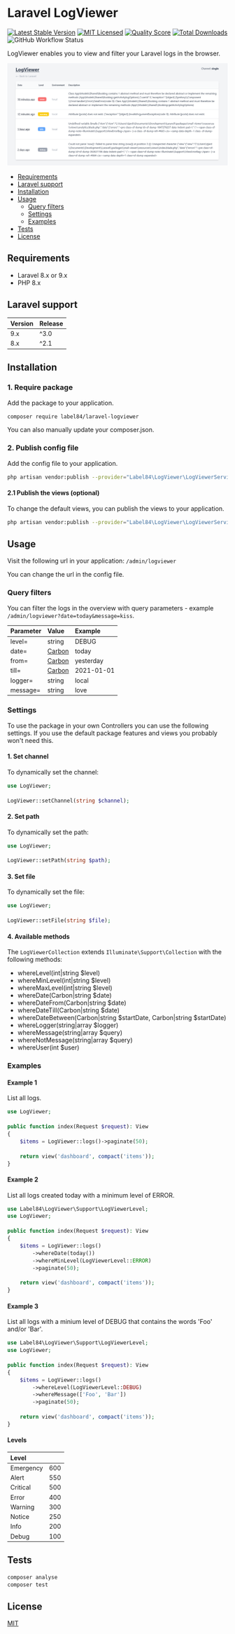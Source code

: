 # Laravel LogViewer

[![Latest Stable Version](https://poser.pugx.org/label84/laravel-logviewer/v/stable?style=flat-square)](https://packagist.org/packages/label84/laravel-logviewer)
[![MIT Licensed](https://img.shields.io/badge/license-MIT-brightgreen.svg?style=flat-square)](LICENSE)
[![Quality Score](https://img.shields.io/scrutinizer/g/label84/laravel-logviewer.svg?style=flat-square)](https://scrutinizer-ci.com/g/label84/laravel-logviewer)
[![Total Downloads](https://img.shields.io/packagist/dt/label84/laravel-logviewer.svg?style=flat-square)](https://packagist.org/packages/label84/laravel-logviewer)
![GitHub Workflow Status](https://img.shields.io/github/actions/workflow/status/label84/laravel-logviewer/run-tests.yml?branch=master&style=flat-square)

LogViewer enables you to view and filter your Laravel logs in the browser.

![LogViewer screenshot](./docs/screenshot-default.png?raw=true "LogViewer Screenshot")

- [Requirements](#requirements)
- [Laravel support](#laravel-support)
- [Installation](#installation)
- [Usage](#usage)
  - [Query filters](#query-filters)
  - [Settings](#settings)
  - [Examples](#examples)
- [Tests](#tests)
- [License](#license)

## Requirements

- Laravel 8.x or 9.x
- PHP 8.x

## Laravel support

| Version | Release |
|---------|---------|
| 9.x     | ^3.0    |
| 8.x     | ^2.1    |

## Installation

### 1. Require package

Add the package to your application.

```sh
composer require label84/laravel-logviewer
```

You can also manually update your composer.json.

### 2. Publish config file

Add the config file to your application.

```sh
php artisan vendor:publish --provider="Label84\LogViewer\LogViewerServiceProvider" --tag="config"
```

#### 2.1 Publish the views (optional)

To change the default views, you can publish the views to your application.

```sh
php artisan vendor:publish --provider="Label84\LogViewer\LogViewerServiceProvider" --tag="views"
```

## Usage

Visit the following url in your application: ``/admin/logviewer``

You can change the url in the config file.

### Query filters

You can filter the logs in the overview with query parameters - example ``/admin/logviewer?date=today&message=kiss``.

| Parameter     | Value                                    | Example           |
|:--------------|:-----------------------------------------|:------------------|
| level=        | string                                   | DEBUG             |
| date=         | [Carbon](https://carbon.nesbot.com/docs) | today             |
| from=         | [Carbon](https://carbon.nesbot.com/docs) | yesterday         |
| till=         | [Carbon](https://carbon.nesbot.com/docs) | 2021-01-01        |
| logger=       | string                                   | local             |
| message=      | string                                   | love              |

### Settings

To use the package in your own Controllers you can use the following settings. If you use the default package features and views you probably won't need this.

#### 1. Set channel

To dynamically set the channel:

```php
use LogViewer;

LogViewer::setChannel(string $channel);
```

#### 2. Set path

To dynamically set the path:

```php
use LogViewer;

LogViewer::setPath(string $path);
```

#### 3. Set file

To dynamically set the file:

```php
use LogViewer;

LogViewer::setFile(string $file);
```

#### 4. Available methods

The `LogViewerCollection` extends ``Illuminate\Support\Collection`` with the following methods:

- whereLevel(int|string $level)
- whereMinLevel(int|string $level)
- whereMaxLevel(int|string $level)
- whereDate(Carbon|string $date)
- whereDateFrom(Carbon|string $date)
- whereDateTill(Carbon|string $date)
- whereDateBetween(Carbon|string $startDate, Carbon|string $startDate)
- whereLogger(string|array $logger)
- whereMessage(string|array $query)
- whereNotMessage(string|array $query)
- whereUser(int $user)

### Examples

#### Example 1

List all logs.

```php
use LogViewer;

public function index(Request $request): View
{
    $items = LogViewer::logs()->paginate(50);

    return view('dashboard', compact('items'));
}
```

#### Example 2

List all logs created today with a minimum level of ERROR.

```php
use Label84\LogViewer\Support\LogViewerLevel;
use LogViewer;

public function index(Request $request): View
{
    $items = LogViewer::logs()
        ->whereDate(today())
        ->whereMinLevel(LogViewerLevel::ERROR)
        ->paginate(50);

    return view('dashboard', compact('items'));
}
```

#### Example 3

List all logs with a minium level of DEBUG that contains the words 'Foo' and/or 'Bar'.

```php
use Label84\LogViewer\Support\LogViewerLevel;
use LogViewer;

public function index(Request $request): View
{
    $items = LogViewer::logs()
        ->whereLevel(LogViewerLevel::DEBUG)
        ->whereMessage(['Foo', 'Bar'])
        ->paginate(50);

    return view('dashboard', compact('items'));
}
```

#### Levels

| Level         |     |
|:--------------|-----|
| Emergency     | 600 |
| Alert         | 550 |
| Critical      | 500 |
| Error         | 400 |
| Warning       | 300 |
| Notice        | 250 |
| Info          | 200 |
| Debug         | 100 |

## Tests

```sh
composer analyse
composer test
```

## License

[MIT](https://opensource.org/licenses/MIT)
